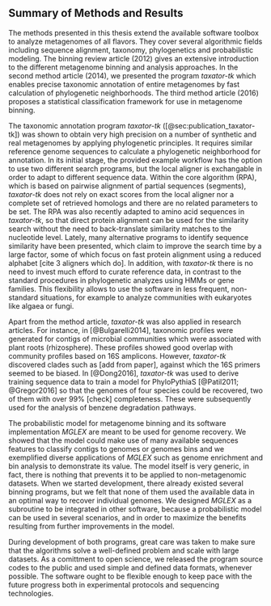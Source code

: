 ## Summary of Methods and Results

The methods presented in this thesis extend the available software toolbox to analyze metagenomes of all flavors. They cover several algorithmic fields including sequence alignment, taxonomy, phylogenetics and probabilistic modeling. The binning review article (2012) gives an extensive introduction to the different metagenome binning and analysis approaches. In the second method article (2014), we presented the program *taxator-tk* which enables precise taxonomic annotation of entire metagenomes by fast calculation of phylogenetic neighborhoods. The third method article (2016) proposes a statistical classification framework for use in metagenome binning.

The taxonomic annotation program *taxator-tk* ([@sec:publication_taxator-tk]) was shown to obtain very high precision on a number of synthetic and real metagenomes by applying phylogenetic principles. It requires similar reference genome sequences to calculate a phylogenetic neighborhood for annotation. In its initial stage, the provided example workflow has the option to use two different search programs, but the local aligner is exchangable in order to adapt to different sequence data. Within the core algorithm (RPA), which is based on pairwise alignment of partial sequences (segments), *taxator-tk* does not rely on exact scores from the local aligner nor a complete set of retrieved homologs and there are no related parameters to be set. The RPA was also recently adapted to amino acid sequences in *taxator-tk*, so that direct protein alignment can be used for the similarity search without the need to back-translate similarity matches to the nucleotide level. Lately, many alternative programs to identify sequence similarity have been presented, which claim to improve the search time by a large factor, some of which focus on fast protein alignment using a reduced alphabet [cite 3 aligners which do]. In addition, with *taxator-tk* there is no need to invest much efford to curate reference data, in contrast to the standard procedures in phylogenetic analyzes using HMMs or gene families. This flexibility allows to use the software in less frequent, non-standard situations, for example to analyze communities with eukaryotes like algaea or fungi.

Apart from the method article, *taxator-tk* was also applied in research articles. For instance, in [@Bulgarelli2014], taxonomic profiles were generated for contigs of microbial communities which were associated with plant roots (rhizosphere). These profiles showed good overlap with community profiles based on 16S amplicons. However, *taxator-tk* discovered clades such as [add from paper], against which the 16S primers seemed to be biased. In [@Dong2016], *taxator-tk* was used to derive training sequence data to train a model for PhyloPythiaS [@Patil2011; @Gregor2016] so that the genomes of four species could be recovered, two of them with over 99% [check] completeness. These were subsequently used for the analysis of benzene degradation pathways.

The probabilistic model for metagenome binning and its software implementation *MGLEX* are meant to be used for genome recovery. We showed that the model could make use of many available sequences features to classify contigs to genomes or genomes bins and we exemplified diverse applications of *MGLEX* such as genome enrichment and bin analysis to demonstrate its value. The model itself is very generic, in fact, there is nothing that prevents it to be applied to non-metagenomic datasets. When we started development, there already existed several binning programs, but we felt that none of them used the available data in an optimal way to recover individual genomes. We designed *MGLEX* as a subroutine to be integrated in other software, because a probabilistic model can be used in several scenarios, and in order to maximize the benefits resulting from further improvements in the model.

During development of both programs, great care was taken to make sure that the algorithms solve a well-defined problem and scale with large datasets. As a comittment to open science, we released the program source codes to the public and used simple and defined data formats, whenever possible. The software ought to be flexible enough to keep pace with the future progress both in experimental protocols and sequencing technologies.
